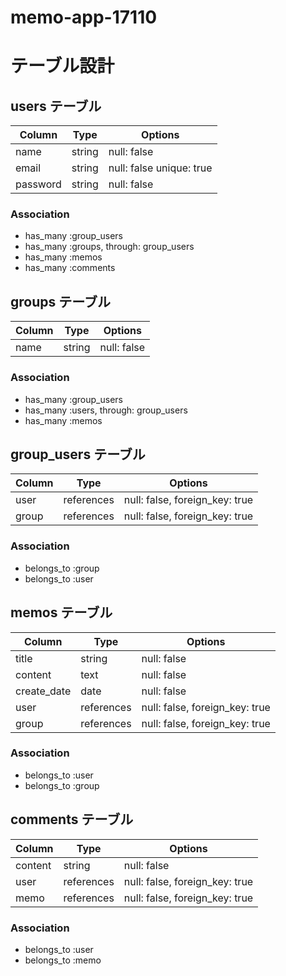 # memo-app-17110

# テーブル設計

## users テーブル

| Column   | Type    | Options                  |
| -------- | ------- | ------------------------ |
| name     | string  | null: false              |
| email    | string  | null: false unique: true |
| password | string  | null: false              |

### Association

- has_many :group_users
- has_many :groups, through: group_users
- has_many :memos
- has_many :comments

## groups テーブル

| Column     | Type     | Options       |
| ---------- | -------- | ------------- |
| name       | string   | null: false   |

### Association

- has_many :group_users
- has_many :users, through: group_users
- has_many :memos

## group_users テーブル
| Column     | Type       | Options                        |
| ---------- | ---------- | ------------------------------ |
| user       | references | null: false, foreign_key: true |
| group      | references | null: false, foreign_key: true |

### Association

- belongs_to :group
- belongs_to :user


## memos テーブル

| Column      | Type       | Options                        |
| ----------- | ---------- | ------------------------------ |
| title       | string     | null: false                    |
| content     | text       | null: false                    |
| create_date | date       | null: false                    |
| user        | references | null: false, foreign_key: true |
| group       | references | null: false, foreign_key: true |

### Association

- belongs_to :user
- belongs_to :group

## comments テーブル

| Column      | Type       | Options                        |
| ----------- | ---------- | ------------------------------ |
| content     | string     | null: false                    |
| user        | references | null: false, foreign_key: true |
| memo        | references | null: false, foreign_key: true |

### Association

- belongs_to :user
- belongs_to :memo